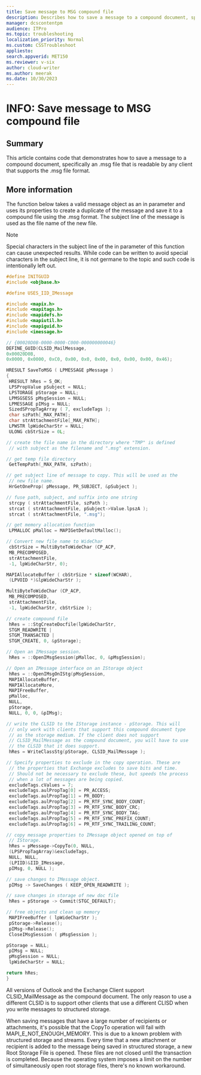 ```yaml
---
title: Save message to MSG compound file
description: Describes how to save a message to a compound document, specifically an .msg file.
manager: dcscontentpm
audience: ITPro
ms.topic: troubleshooting
localization_priority: Normal
ms.custom: CSSTroubleshoot
appliesto: 
search.appverid: MET150
ms.reviewer: v-six
author: cloud-writer
ms.author: meerak
ms.date: 10/30/2023
---
```

# INFO: Save message to MSG compound file

## Summary

This article contains code that demonstrates how to save a message to a compound document, specifically an .msg file that is readable by any client that supports the .msg file format.

## More information

The function below takes a valid message object as an in parameter and uses its properties to create a duplicate of the message and save it to a compound file using the .msg format. The subject line of the message is used as the file name of the new file.

> [!NOTE]
> Special characters in the subject line of the in parameter of this function can cause unexpected results. While code can be written to avoid special characters in the subject line, it is not germane to the topic and such code is intentionally left out.

```cpp
#define INITGUID
#include <objbase.h>

#define USES_IID_IMessage

#include <mapix.h>
#include <mapitags.h>
#include <mapidefs.h>
#include <mapiutil.h>
#include <mapiguid.h>
#include <imessage.h>

// {00020D0B-0000-0000-C000-000000000046}
DEFINE_GUID(CLSID_MailMessage,
0x00020D0B,
0x0000, 0x0000, 0xC0, 0x00, 0x0, 0x00, 0x0, 0x00, 0x00, 0x46);

HRESULT SaveToMSG ( LPMESSAGE pMessage )
{
 HRESULT hRes = S_OK;
 LPSPropValue pSubject = NULL;
 LPSTORAGE pStorage = NULL;
 LPMSGSESS pMsgSession = NULL;
 LPMESSAGE pIMsg = NULL;
 SizedSPropTagArray ( 7, excludeTags );
 char szPath[_MAX_PATH];
 char strAttachmentFile[_MAX_PATH];
 LPWSTR lpWideCharStr = NULL;
 ULONG cbStrSize = 0L;

// create the file name in the directory where "TMP" is defined
 // with subject as the filename and ".msg" extension.

// get temp file directory
 GetTempPath(_MAX_PATH, szPath);

// get subject line of message to copy. This will be used as the
 // new file name.
 HrGetOneProp( pMessage, PR_SUBJECT, &pSubject );

// fuse path, subject, and suffix into one string
 strcpy ( strAttachmentFile, szPath );
 strcat ( strAttachmentFile, pSubject->Value.lpszA );
 strcat ( strAttachmentFile, ".msg");

// get memory allocation function
 LPMALLOC pMalloc = MAPIGetDefaultMalloc();

// Convert new file name to WideChar
 cbStrSize = MultiByteToWideChar (CP_ACP,
 MB_PRECOMPOSED,
 strAttachmentFile,
 -1, lpWideCharStr, 0);

MAPIAllocateBuffer ( cbStrSize * sizeof(WCHAR),
 (LPVOID *)&lpWideCharStr );

MultiByteToWideChar (CP_ACP,
 MB_PRECOMPOSED,
 strAttachmentFile,
 -1, lpWideCharStr, cbStrSize );

// create compound file
 hRes = ::StgCreateDocfile(lpWideCharStr,
 STGM_READWRITE |
 STGM_TRANSACTED |
 STGM_CREATE, 0, &pStorage);

// Open an IMessage session.
 hRes = ::OpenIMsgSession(pMalloc, 0, &pMsgSession);

// Open an IMessage interface on an IStorage object
 hRes = ::OpenIMsgOnIStg(pMsgSession,
 MAPIAllocateBuffer,
 MAPIAllocateMore,
 MAPIFreeBuffer,
 pMalloc,
 NULL,
 pStorage,
 NULL, 0, 0, &pIMsg);

// write the CLSID to the IStorage instance - pStorage. This will
 // only work with clients that support this compound document type
 // as the storage medium. If the client does not support
 // CLSID_MailMessage as the compound document, you will have to use
 // the CLSID that it does support.
 hRes = WriteClassStg(pStorage, CLSID_MailMessage );

// Specify properties to exclude in the copy operation. These are
 // the properties that Exchange excludes to save bits and time.
 // Should not be necessary to exclude these, but speeds the process
 // when a lot of messages are being copied.
 excludeTags.cValues = 7;
 excludeTags.aulPropTag[0] = PR_ACCESS;
 excludeTags.aulPropTag[1] = PR_BODY;
 excludeTags.aulPropTag[2] = PR_RTF_SYNC_BODY_COUNT;
 excludeTags.aulPropTag[3] = PR_RTF_SYNC_BODY_CRC;
 excludeTags.aulPropTag[4] = PR_RTF_SYNC_BODY_TAG;
 excludeTags.aulPropTag[5] = PR_RTF_SYNC_PREFIX_COUNT;
 excludeTags.aulPropTag[6] = PR_RTF_SYNC_TRAILING_COUNT;

// copy message properties to IMessage object opened on top of
 // IStorage.
 hRes = pMessage->CopyTo(0, NULL,
 (LPSPropTagArray)&excludeTags,
 NULL, NULL,
 (LPIID)&IID_IMessage,
 pIMsg, 0, NULL );

// save changes to IMessage object.
 pIMsg -> SaveChanges ( KEEP_OPEN_READWRITE );

// save changes in storage of new doc file
 hRes = pStorage -> Commit(STGC_DEFAULT);

// free objects and clean up memory
 MAPIFreeBuffer ( lpWideCharStr );
 pStorage->Release();
 pIMsg->Release();
 CloseIMsgSession ( pMsgSession );

pStorage = NULL;
 pIMsg = NULL;
 pMsgSession = NULL;
 lpWideCharStr = NULL;

return hRes;
}
```

All versions of Outlook and the Exchange Client support CLSID_MailMessage as the compound document. The only reason to use a different CLSID is to support other clients that use a different CLISD when you write messages to structured storage.

When saving messages that have a large number of recipients or attachments, it's possible that the CopyTo operation will fail with MAPI_E_NOT_ENOUGH_MEMORY. This is due to a known problem with structured storage and streams. Every time that a new attachment or recipient is added to the message being saved in structured storage, a new Root Storage File is opened. These files are not closed until the transaction is completed. Because the operating system imposes a limit on the number of simultaneously open root storage files, there's no known workaround.
